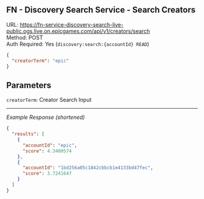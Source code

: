 ## FN - Discovery Search Service - Search Creators

URL: https://fn-service-discovery-search-live-public.ogs.live.on.epicgames.com/api/v1/creators/search \
Method: POST \
Auth Required: Yes (`discovery:search:{accountId} READ`)

```json
{
  "creatorTerm": "epic"
}
```

## Parameters

`creatorTerm`: Creator Search Input

---

_Example Response (shortened)_

```json
{
  "results": [
    {
      "accountId": "epic",
      "score": 4.3400574
    },
    {
      "accountId": "1bd256a05c1842cbbcb1e4133bd47fec",
      "score": 3.7241647
    }
  ]
}
```
